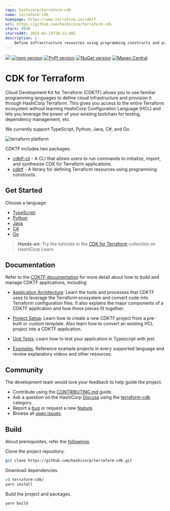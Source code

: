 ```yaml
---
repo: hashicorp/terraform-cdk
name: terraform-cdk
homepage: https://www.terraform.io/cdktf
url: https://github.com/hashicorp/terraform-cdk
stars: 4930
starredAt: 2025-02-13T18:12:48Z
description: |-
    Define infrastructure resources using programming constructs and provision them using HashiCorp Terraform
---
```


![](https://github.com/hashicorp/terraform-cdk/workflows/Release/badge.svg)
[![npm version](https://badge.fury.io/js/cdktf.svg)](https://badge.fury.io/js/cdktf)
[![PyPI version](https://badge.fury.io/py/cdktf.svg)](https://badge.fury.io/py/cdktf)
[![NuGet version](https://badge.fury.io/nu/HashiCorp.Cdktf.svg)](https://badge.fury.io/nu/HashiCorp.Cdktf)
[![Maven Central](https://img.shields.io/maven-central/v/com.hashicorp/cdktf?color=brightgreen)](https://search.maven.org/artifact/com.hashicorp/cdktf)

# CDK for Terraform

Cloud Development Kit for Terraform (CDKTF) allows you to use familiar
programming languages to define cloud infrastructure and provision it through
HashiCorp Terraform. This gives you access to the entire Terraform ecosystem without learning HashiCorp Configuration Language (HCL) and lets you leverage the power of your existing toolchain for testing, dependency management, etc.

We currently support TypeScript, Python, Java, C#, and Go.

![terraform platform](./docs/terraform-platform.png)

CDKTF includes two packages:

- [cdktf-cli](./packages/cdktf-cli) - A CLI that allows users to run commands to initialize, import, and synthesize CDK for Terraform applications.
- [cdktf](./packages/cdktf) - A library for defining Terraform resources using programming constructs.

## Get Started

Choose a language:

- [TypeScript](https://developer.hashicorp.com/terraform/tutorials/cdktf/cdktf-build?in=terraform%2Fcdktf&variants=cdk-language%3Atypescript)
- [Python](https://developer.hashicorp.com/terraform/tutorials/cdktf/cdktf-build?in=terraform%2Fcdktf&variants=cdk-language%3Apython)
- [Java](https://developer.hashicorp.com/terraform/tutorials/cdktf/cdktf-build?in=terraform%2Fcdktf&variants=cdk-language%3Ajava)
- [C#](https://developer.hashicorp.com/terraform/tutorials/cdktf/cdktf-build?in=terraform%2Fcdktf&variants=cdk-language%3Acsharp)
- [Go](https://developer.hashicorp.com/terraform/tutorials/cdktf/cdktf-build?in=terraform%2Fcdktf&variants=cdk-language%3Ago)

> **Hands-on:** Try the tutorials in the [CDK for Terraform](https://learn.hashicorp.com/collections/terraform/cdktf) collection on HashiCorp Learn.

## Documentation

Refer to the [CDKTF documentation](https://developer.hashicorp.com/terraform/cdktf) for more detail about how to build and manage CDKTF applications, including:

- [Application Architecture](https://developer.hashicorp.com/terraform/cdktf/concepts/cdktf-architecture): Learn the tools and processes that CDKTF uses to leverage the Terraform ecosystem and convert code into Terraform configuration files. It also explains the major components of a CDKTF application and how those pieces fit together.

- [Project Setup](https://developer.hashicorp.com/terraform/cdktf/create-and-deploy/project-setup): Learn how to create a new CDKTF project from a pre-built or custom template. Also learn how to convert an existing HCL project into a CDKTF application.

- [Unit Tests](https://developer.hashicorp.com/terraform/cdktf/test/unit-tests): Learn how to test your application in Typescript with jest.

- [Examples](https://developer.hashicorp.com/terraform/cdktf/examples-and-guides/examples): Reference example projects in every supported language and review explanatory videos and other resources.

## Community

The development team would love your feedback to help guide the project.

- Contribute using the [CONTRIBUTING.md](./CONTRIBUTING.md) guide.
- Ask a question on the HashiCorp [Discuss](https://discuss.hashicorp.com/) using the [terraform-cdk](https://discuss.hashicorp.com/c/terraform-core/cdk-for-terraform/) category.
- Report a [bug](https://github.com/hashicorp/terraform-cdk/issues/new?assignees=&labels=bug&template=bug-report.md&title=) or request a new [feature](https://github.com/hashicorp/terraform-cdk/issues/new?assignees=&labels=enhancement&template=feature-request.md&title=).
- Browse all [open issues](https://github.com/hashicorp/terraform-cdk/issues).

## Build

About prerequisites, refer the [followings](./CONTRIBUTING.md#prerequisites).

Clone the project repository.

```bash
git clone https://github.com/hashicorp/terraform-cdk.git
```

Download dependencies.

```bash
cd terraform-cdk/
yarn install
```

Build the project and packages.

```bash
yarn build
```

